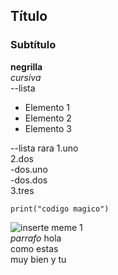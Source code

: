 ## Título
### Subtítulo
**negrilla**  
*cursiva*  
--lista  
- Elemento 1
- Elemento 2
- Elemento 3  


--lista rara
1.uno  
2.dos  
    -dos.uno  
    -dos.dos  
3.tres  

~~~
print("codigo magico")
~~~

[enlace wow]:www.wow.com  

![inserte meme 1](/c/loki/la/meme.jpg)  
*parrafo*
hola  
como estas  
muy bien y tu  
